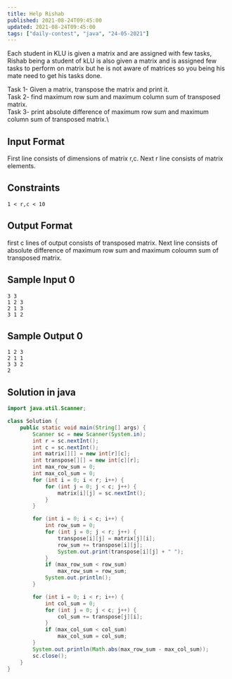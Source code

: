 ```yaml
---
title: Help Rishab
published: 2021-08-24T09:45:00
updated: 2021-08-24T09:45:00
tags: ["daily-contest", "java", "24-05-2021"]
---
```

Each student in KLU is given a matrix and are assigned with few tasks, Rishab being a student of kLU is also given a matrix and is assigned few tasks to perform on matrix but he is not aware of matrices so you being his mate need to get his tasks done.

Task 1- Given a matrix, transpose the matrix and print it.\
Task 2- find maximum row sum and maximum column sum of transposed matrix.\
Task 3- print absolute difference of maximum row sum and maximum column sum of transposed matrix.\

## Input Format

First line consists of dimensions of matrix r,c.
Next r line consists of matrix elements.

## Constraints
```
1 < r,c < 10
```

## Output Format

first c lines of output consists of transposed matrix.
Next line consists of absolute difference of maximum row sum and maximum coloumn sum of transposed matrix.

## Sample Input 0
```
3 3
1 2 3
2 1 3
3 1 2
```

## Sample Output 0
```
1 2 3 
2 1 1 
3 3 2
2
```

## Solution in java
```java
import java.util.Scanner;

class Solution {
    public static void main(String[] args) {
        Scanner sc = new Scanner(System.in);
        int r = sc.nextInt();
        int c = sc.nextInt();
        int matrix[][] = new int[r][c];
        int transpose[][] = new int[c][r];
        int max_row_sum = 0;
        int max_col_sum = 0;
        for (int i = 0; i < r; i++) {
            for (int j = 0; j < c; j++) {
                matrix[i][j] = sc.nextInt();
            }
        }

        for (int i = 0; i < c; i++) {
            int row_sum = 0;
            for (int j = 0; j < r; j++) {
                transpose[i][j] = matrix[j][i];
                row_sum += transpose[i][j];
                System.out.print(transpose[i][j] + " ");
            }
            if (max_row_sum < row_sum)
                max_row_sum = row_sum;
            System.out.println();
        }

        for (int i = 0; i < r; i++) {
            int col_sum = 0;
            for (int j = 0; j < c; j++) {
                col_sum += transpose[j][i];
            }
            if (max_col_sum < col_sum)
                max_col_sum = col_sum;
        }
        System.out.println(Math.abs(max_row_sum - max_col_sum));
        sc.close();
    }
}
```